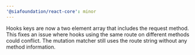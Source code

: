 ```yaml
---
'@siafoundation/react-core': minor
---
```


Hooks keys are now a two element array that includes the request method. This fixes an issue where hooks using the same route on different methods could conflict. The mutation matcher still uses the route string without any method information.
